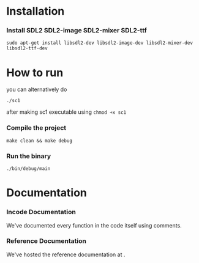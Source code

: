 # Installation
### Install SDL2 SDL2-image SDL2-mixer SDL2-ttf
```
sudo apt-get install libsdl2-dev libsdl2-image-dev libsdl2-mixer-dev libsdl2-ttf-dev

```

# How to run
you can alternatively do
```
./sc1
```
after making sc1 executable using ```chmod +x sc1```
### Compile the project
```
make clean && make debug
```
### Run the binary
```
./bin/debug/main
```

# Documentation
### Incode Documentation
We've documented every function in the code itself using comments.

### Reference Documentation
We've hosted the reference documentation at .
